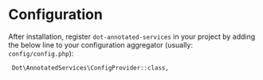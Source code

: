 # Configuration

After installation, register `dot-annotated-services` in your project by adding the below line to your configuration aggregator (usually: `config/config.php`):

     Dot\AnnotatedServices\ConfigProvider::class,

